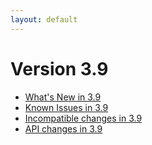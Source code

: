 ```yaml
---
layout: default
---
```

Version 3.9
===========

- [What's New in 3.9](release-notes-new-features39.html)
- [Known Issues in 3.9](release-notes-known-issues39.html)
- [Incompatible changes in 3.9](release-notes-upgrading-changes39.html)
- [API changes in 3.9](release-notes-api-changes39.html)
